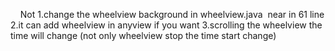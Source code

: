    
   Not
   1.change the wheelview background in wheelview.java  near in 61 line 
   2.it can add wheelview in anyview if you want
   3.scrolling the wheelview the time will change  (not only wheelview stop the time start change)
